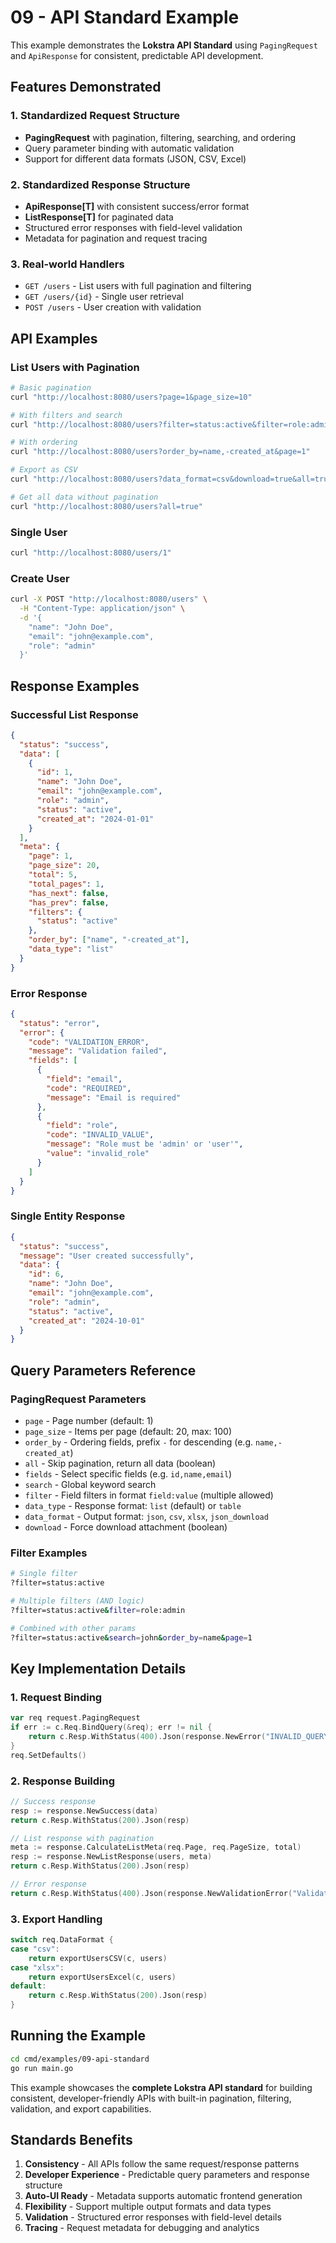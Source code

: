 # 09 - API Standard Example

This example demonstrates the **Lokstra API Standard** using `PagingRequest` and `ApiResponse` for consistent, predictable API development.

## Features Demonstrated

### 1. Standardized Request Structure
- **PagingRequest** with pagination, filtering, searching, and ordering
- Query parameter binding with automatic validation
- Support for different data formats (JSON, CSV, Excel)

### 2. Standardized Response Structure  
- **ApiResponse[T]** with consistent success/error format
- **ListResponse[T]** for paginated data
- Structured error responses with field-level validation
- Metadata for pagination and request tracing

### 3. Real-world Handlers
- `GET /users` - List users with full pagination and filtering
- `GET /users/{id}` - Single user retrieval
- `POST /users` - User creation with validation

## API Examples

### List Users with Pagination
```bash
# Basic pagination
curl "http://localhost:8080/users?page=1&page_size=10"

# With filters and search
curl "http://localhost:8080/users?filter=status:active&filter=role:admin&search=john"

# With ordering
curl "http://localhost:8080/users?order_by=name,-created_at&page=1"

# Export as CSV
curl "http://localhost:8080/users?data_format=csv&download=true&all=true"

# Get all data without pagination
curl "http://localhost:8080/users?all=true"
```

### Single User
```bash
curl "http://localhost:8080/users/1"
```

### Create User
```bash
curl -X POST "http://localhost:8080/users" \
  -H "Content-Type: application/json" \
  -d '{
    "name": "John Doe",
    "email": "john@example.com", 
    "role": "admin"
  }'
```

## Response Examples

### Successful List Response
```json
{
  "status": "success",
  "data": [
    {
      "id": 1,
      "name": "John Doe",
      "email": "john@example.com",
      "role": "admin",
      "status": "active",
      "created_at": "2024-01-01"
    }
  ],
  "meta": {
    "page": 1,
    "page_size": 20,
    "total": 5,
    "total_pages": 1,
    "has_next": false,
    "has_prev": false,
    "filters": {
      "status": "active"
    },
    "order_by": ["name", "-created_at"],
    "data_type": "list"
  }
}
```

### Error Response
```json
{
  "status": "error",
  "error": {
    "code": "VALIDATION_ERROR",
    "message": "Validation failed",
    "fields": [
      {
        "field": "email",
        "code": "REQUIRED", 
        "message": "Email is required"
      },
      {
        "field": "role",
        "code": "INVALID_VALUE",
        "message": "Role must be 'admin' or 'user'",
        "value": "invalid_role"
      }
    ]
  }
}
```

### Single Entity Response
```json
{
  "status": "success",
  "message": "User created successfully",
  "data": {
    "id": 6,
    "name": "John Doe",
    "email": "john@example.com",
    "role": "admin",
    "status": "active",
    "created_at": "2024-10-01"
  }
}
```

## Query Parameters Reference

### PagingRequest Parameters
- `page` - Page number (default: 1)
- `page_size` - Items per page (default: 20, max: 100)
- `order_by` - Ordering fields, prefix `-` for descending (e.g. `name,-created_at`)
- `all` - Skip pagination, return all data (boolean)
- `fields` - Select specific fields (e.g. `id,name,email`)
- `search` - Global keyword search
- `filter` - Field filters in format `field:value` (multiple allowed)
- `data_type` - Response format: `list` (default) or `table`
- `data_format` - Output format: `json`, `csv`, `xlsx`, `json_download`
- `download` - Force download attachment (boolean)

### Filter Examples
```bash
# Single filter
?filter=status:active

# Multiple filters (AND logic)  
?filter=status:active&filter=role:admin

# Combined with other params
?filter=status:active&search=john&order_by=name&page=1
```

## Key Implementation Details

### 1. Request Binding
```go
var req request.PagingRequest
if err := c.Req.BindQuery(&req); err != nil {
    return c.Resp.WithStatus(400).Json(response.NewError("INVALID_QUERY", err.Error()))
}
req.SetDefaults()
```

### 2. Response Building
```go
// Success response
resp := response.NewSuccess(data)
return c.Resp.WithStatus(200).Json(resp)

// List response with pagination
meta := response.CalculateListMeta(req.Page, req.PageSize, total)
resp := response.NewListResponse(users, meta)
return c.Resp.WithStatus(200).Json(resp)

// Error response
return c.Resp.WithStatus(400).Json(response.NewValidationError("Validation failed", fieldErrors))
```

### 3. Export Handling
```go
switch req.DataFormat {
case "csv":
    return exportUsersCSV(c, users)
case "xlsx": 
    return exportUsersExcel(c, users)
default:
    return c.Resp.WithStatus(200).Json(resp)
}
```

## Running the Example

```bash
cd cmd/examples/09-api-standard
go run main.go
```

This example showcases the **complete Lokstra API standard** for building consistent, developer-friendly APIs with built-in pagination, filtering, validation, and export capabilities.

## Standards Benefits

1. **Consistency** - All APIs follow the same request/response patterns
2. **Developer Experience** - Predictable query parameters and response structure  
3. **Auto-UI Ready** - Metadata supports automatic frontend generation
4. **Flexibility** - Support multiple output formats and data types
5. **Validation** - Structured error responses with field-level details
6. **Tracing** - Request metadata for debugging and analytics